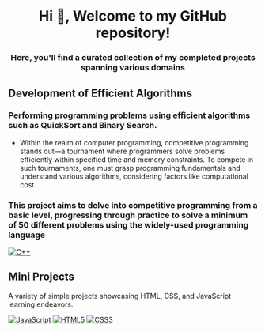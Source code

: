 <h1 align="center">Hi 👋, Welcome to my GitHub repository! </h1>
<h3 align="center">Here, you'll find a curated collection of my completed projects spanning various domains</h3>


## Development of Efficient Algorithms

### Performing programming problems using efficient algorithms such as QuickSort and Binary Search.

- Within the realm of computer programming, competitive programming stands out—a tournament where programmers solve problems efficiently within specified time and memory constraints. To compete in such tournaments, one must grasp programming fundamentals and understand various algorithms, considering factors like computational cost. 

<h3>
  This project aims to delve into competitive programming from a basic level, progressing through practice to solve a minimum of 50 different problems using the widely-used programming language
</h3>

[![C++](https://img.shields.io/badge/C++-1575F9?style=for-the-badge&logo=Cplusplus&logoColor=white&labelColor=101010)]()

## Mini Projects

A variety of simple projects showcasing HTML, CSS, and JavaScript learning endeavors.

[![JavaScript](https://img.shields.io/badge/JavaScript-F7DF1E?style=for-the-badge&logo=javascript&logoColor=white&labelColor=101010)]()
[![HTML5](https://img.shields.io/badge/HTML5-999999?style=for-the-badge&logo=HTML5&logoColor=white&labelColor=101010)]()
[![CSS3](https://img.shields.io/badge/CSS3-FA7343?style=for-the-badge&logo=CSS3&logoColor=white&labelColor=101010)]()
